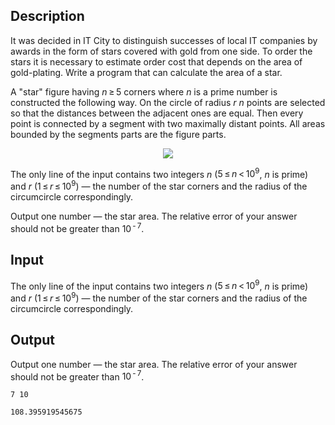 ## Description

<div><p>It was decided in IT City to distinguish successes of local IT companies by awards in the form of stars covered with gold from one side. To order the stars it is necessary to estimate order cost that depends on the area of gold-plating. Write a program that can calculate the area of a star.</p><p>A "star" figure having <span class="tex-span"><i>n</i> ≥ 5</span> corners where <span class="tex-span"><i>n</i></span> is a prime number is constructed the following way. On the circle of radius <span class="tex-span"><i>r</i></span> <span class="tex-span"><i>n</i></span> points are selected so that the distances between the adjacent ones are equal. Then every point is connected by a segment with two maximally distant points. All areas bounded by the segments parts are the figure parts.</p><center> <img class="tex-graphics" src="file://stH4Fx3Y.png" style="max-width: 100.0%;max-height: 100.0%;"> </center></div><div class="input-specification"><p>The only line of the input contains two integers <span class="tex-span"><i>n</i></span> (<span class="tex-span">5 ≤ <i>n</i> &lt; 10<sup class="upper-index">9</sup></span>, <span class="tex-span"><i>n</i></span> is prime) and <span class="tex-span"><i>r</i></span> (<span class="tex-span">1 ≤ <i>r</i> ≤ 10<sup class="upper-index">9</sup></span>) — the number of the star corners and the radius of the circumcircle correspondingly.</p></div><div class="output-specification"><p>Output one number — the star area. The relative error of your answer should not be greater than <span class="tex-span">10<sup class="upper-index"> - 7</sup></span>.</p></div>

## Input

<p>The only line of the input contains two integers <span class="tex-span"><i>n</i></span> (<span class="tex-span">5 ≤ <i>n</i> &lt; 10<sup class="upper-index">9</sup></span>, <span class="tex-span"><i>n</i></span> is prime) and <span class="tex-span"><i>r</i></span> (<span class="tex-span">1 ≤ <i>r</i> ≤ 10<sup class="upper-index">9</sup></span>) — the number of the star corners and the radius of the circumcircle correspondingly.</p>

## Output

<p>Output one number — the star area. The relative error of your answer should not be greater than <span class="tex-span">10<sup class="upper-index"> - 7</sup></span>.</p>





```input1
7 10

```




```output1
108.395919545675
```


